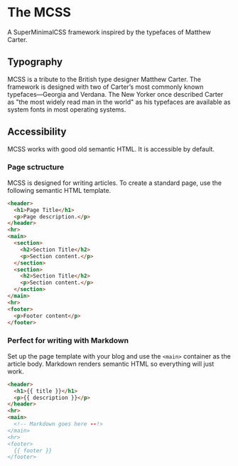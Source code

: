 # The MCSS
A SuperMinimalCSS framework inspired by the typefaces of Matthew Carter.

## Typography
MCSS is a tribute to the British type designer Matthew Carter. The framework is designed with two of Carter’s most commonly known typefaces—Georgia and Verdana. The New Yorker once described Carter as "the most widely read man in the world" as his typefaces are available as system fonts in most operating systems.

## Accessibility
MCSS works with good old semantic HTML. It is accessible by default.

### Page sctructure
MCSS is designed for writing articles. To create a standard page, use the following semantic HTML template.

```html
<header>
  <h1>Page Title</h1>
  <p>Page description.</p>
</header>
<hr>
<main>
  <section>
    <h2>Section Title</h2>
    <p>Section content.</p>
  </section>
  <section>
    <h2>Section Title</h2>
    <p>Section content.</p>
  </section>
</main>
<hr>
<footer>
  <p>Footer content</p>
</footer>
```

### Perfect for writing with Markdown
Set up the page template with your blog and use the `<main>` container as the article body. Markdown renders semantic HTML so everything will just work.

```html
<header>
  <h1>{{ title }}</h1>
  <p>{{ description }}</p>
</header>
<hr>
<main>
  <!-- Markdown goes here --!>
</main>
<hr>
<footer>
  {{ footer }}
</footer>
```
